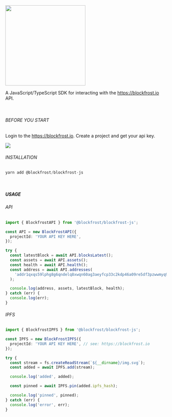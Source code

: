 <img src="https://blockfrost.io/images/logo.svg" width="250">

A JavaScript/TypeScript SDK for interacting with the https://blockfrost.io API.

<br/>

###### BEFORE YOU START

Login to the https://blockfrost.io. Create a project and get your api key.

<img src="https://i.imgur.com/smY12ro.png">

<br/>

###### INSTALLATION

```typescript
yarn add @blockfrost/blockfrost-js
```

<br/>

##### USAGE

###### API

```typescript
import { BlockfrostAPI } from '@blockfrost/blockfrost-js';

const API = new BlockFrostAPI({
  projectId: 'YOUR API KEY HERE',
});

try {
  const latestBlock = await API.blocksLatest();
  const assets = await API.assets();
  const health = await API.health();
  const address = await API.addresses(
    'addr1qxqs59lphg8g6qndelq8xwqn60ag3aeyfcp33c2kdp46a09re5df3pzwwmyq946axfcejy5n4x0y99wqpgtp2gd0k09qsgy6pz',
  );

  console.log(address, assets, latestBlock, health);
} catch (err) {
  console.log(err);
}
```

###### IPFS

```typescript
import { BlockfrostIPFS } from '@blockfrost/blockfrost-js';

const IPFS = new BlockFrostIPFS({
  projectId: 'YOUR API KEY HERE', // see: https://blockfrost.io
});

try {
  const stream = fs.createReadStream(`${__dirname}/img.svg`);
  const added = await IPFS.add(stream);

  console.log('added', added);

  const pinned = await IPFS.pin(added.ipfs_hash);

  console.log('pinned', pinned);
} catch (err) {
  console.log('error', err);
}
```
